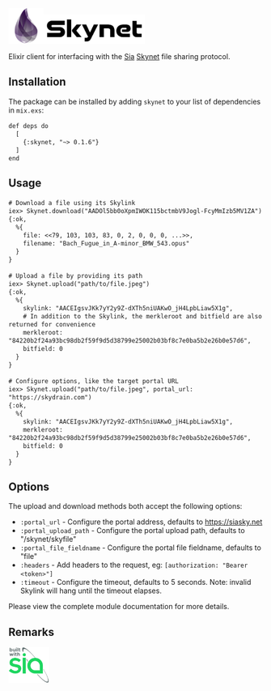 <a href="https://siasky.net"><img src="assets/elixir.png" alt="Elixir" width="70" /><img src="assets/skynet.svg" alt="Skynet" width="200" /></a>

Elixir client for interfacing with the <a href="https://sia.tech/">Sia</a> <a href="https://siasky.net/">Skynet</a> file sharing protocol.

## Installation
The package can be installed by adding `skynet` to your list of dependencies in `mix.exs`:

    def deps do
      [
        {:skynet, "~> 0.1.6"}
      ]
    end


## Usage
    # Download a file using its Skylink
    iex> Skynet.download("AADOl5bb0oXpmIWOK115bctmbV9Jogl-FcyMmIzb5MV1ZA")
    {:ok,
      %{
        file: <<79, 103, 103, 83, 0, 2, 0, 0, 0, ...>>,
        filename: "Bach_Fugue_in_A-minor_BMW_543.opus"
      }
    }

    # Upload a file by providing its path
    iex> Skynet.upload("path/to/file.jpeg")
    {:ok,
      %{
        skylink: "AACEIgsvJKk7yY2y9Z-dXTh5niUAKwO_jH4LpbLiaw5X1g",
        # In addition to the Skylink, the merkleroot and bitfield are also returned for convenience
        merkleroot: "84220b2f24a93bc98db2f59f9d5d38799e25002b03bf8c7e0ba5b2e26b0e57d6",
        bitfield: 0
      }
    }

    # Configure options, like the target portal URL
    iex> Skynet.upload("path/to/file.jpeg", portal_url: "https://skydrain.com")
    {:ok,
      %{
        skylink: "AACEIgsvJKk7yY2y9Z-dXTh5niUAKwO_jH4LpbLiaw5X1g",
        merkleroot: "84220b2f24a93bc98db2f59f9d5d38799e25002b03bf8c7e0ba5b2e26b0e57d6",
        bitfield: 0
      }
    }

## Options
The upload and download methods both accept the following options:
- `:portal_url` - Configure the portal address, defaults to https://siasky.net
- `:portal_upload_path` - Configure the portal upload path, defaults to "/skynet/skyfile"
- `:portal_file_fieldname` - Configure the portal file fieldname, defaults to "file"
- `:headers` - Add headers to the request, eg: `[authorization: "Bearer <token>"]`
- `:timeout` - Configure the timeout, defaults to 5 seconds. Note: invalid Skylink will hang until the timeout elapses.

Please view the complete module documentation for more details.


## Remarks
<a href="https://sia/tech"><img src="assets/built-with-sia.svg" alt="Built with Sia" width="80" /></a>
